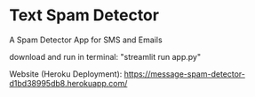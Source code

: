 # Text Spam Detector

A Spam Detector App for SMS and Emails

download and run in terminal: "streamlit run app.py"

Website (Heroku Deployment): https://message-spam-detector-d1bd38995db8.herokuapp.com/